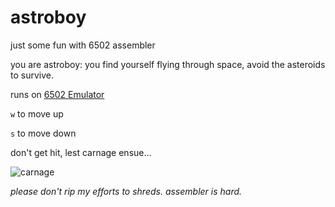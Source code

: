 # astroboy

just some fun with 6502 assembler

you are astroboy: you find yourself flying through space, avoid the asteroids to survive.

runs on [6502 Emulator](https://matrix.senecapolytechnic.ca/~chris.tyler/6502/)

`w` to move up

`s` to move down

don't get hit, lest carnage ensue...

![carnage](https://kpunno7.files.wordpress.com/2024/02/image-1.png)


*please don't rip my efforts to shreds. assembler is hard.*
